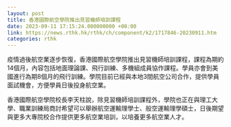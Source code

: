 ```yaml
---
layout: post
title: 香港國際航空學院推出見習機師培訓課程
date: 2023-09-11 17:15:24.000000000 +08:00
link: https://news.rthk.hk/rthk/ch/component/k2/1717846-20230911.htm
categories: rthk
---
```


疫情過後航空業逐步恢復，香港國際航空學院推出見習機師培訓課程，課程為期約14個月，內容包括地面理論課、飛行訓練、多機組成員協作課程。學員亦會到美國進行為期8個月的飛行訓練。學院目前已經與本地3間航空公司合作，提供學員面試機會，方便學員日後投身航空業。

香港國際航空學院校長李天柱說，除見習機師培訓課程外，學院也正在與理工大學、職業訓練局商討希望可以舉辦航空運輸理學士、般空運輸理學碩士，日後期望與更多大專院校合作提供更多航空業培訓，以培養更多航空業人才。
